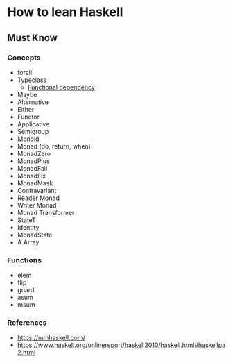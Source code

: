 # How to lean Haskell


## Must Know

### Concepts

- forall
- Typeclass
  - [Functional dependency](https://wiki.haskell.org/Functional_dependencies)
- Maybe 
- Alternative
- Either
- Functor
- Applicative
- Semigroup
- Monoid
- Monad (do, return, when)
- MonadZero
- MonadPlus
- MonadFail
- MonadFix
- MonadMask
- Contravariant
- Reader Monad
- Writer Monad
- Monad Transformer
- StateT
- Identity
- MonadState
- A.Array

### Functions

- elem
- flip
- guard
- asum
- msum

### References


- https://mmhaskell.com/
- https://www.haskell.org/onlinereport/haskell2010/haskell.html#haskellpa2.html
